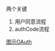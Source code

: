 
两个关键
1. 用户同意流程
2. authCode流程


[图示OAuth](https://www.ducktyped.org/p/an-illustrated-guide-to-oauth)
